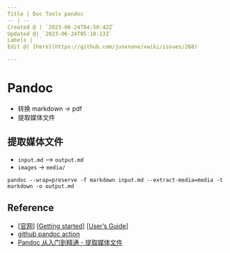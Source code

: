 ```yaml
---
Title | Doc Tools pandoc
-- | --
Created @ | `2023-06-24T04:50:42Z`
Updated @| `2023-06-24T05:18:13Z`
Labels | ``
Edit @| [here](https://github.com/junxnone/xwiki/issues/268)

---
```

# Pandoc
- 转换 markdown -> pdf
- 提取媒体文件



## 提取媒体文件

- `input.md` --> `output.md`  
- `images` -> `media/`
```
pandoc --wrap=preserve -f markdown input.md --extract-media=media -t markdown -o output.md
```


## Reference
- [[官网](https://pandoc.org/)]  [[Getting started](https://pandoc.org/getting-started.html)] [[User’s Guide](https://pandoc.org/MANUAL.html)]
- [github pandoc action](https://github.com/pandoc/pandoc-action-example)
- [Pandoc 从入门到精通 - 提取媒体文件](https://sspai.com/post/77206)
